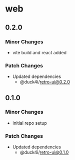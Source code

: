 # web

## 0.2.0

### Minor Changes

- vite build and react added

### Patch Changes

- Updated dependencies
  - @duck4i/retro-ui@0.2.0

## 0.1.0

### Minor Changes

- initial repo setup

### Patch Changes

- Updated dependencies
  - @duck4i/retro-ui@0.1.0
